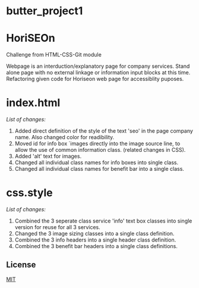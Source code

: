 # butter_project1
# HoriSEOn
Challenge from HTML-CSS-Git module

Webpage is an interduction/explanatory page for company services.  Stand alone page with no external linkage or information input blocks at this time. 
Refactoring given code for Horiseon web page for accessiblity puposes.

**index.html**
================
*List of changes:*
1. Added direct definition of the style of the text 'seo' in the page company name. Also changed color for readibility.
2. Moved id for info box `images directly into the image source line, to allow the use of common information class. (related changes in CSS).
3. Added 'alt' text for images.
4. Changed all individual class names for info boxes into single class.
5. Changed all individual class names for benefit bar into a single class.

**css.style**
==============
*List of changes:*
1. Combined the 3 seperate class service 'info' text box classes into single version for reuse for all 3 services.
2. Changed the 3 image sizing classes into a single class definition.
3. Combined the 3 info headers into a single header class definition.
4. Combined the 3 benefit bar headers into a single class definitions.

## License

[MIT](https://choosealicense.com/licenses/mit/)